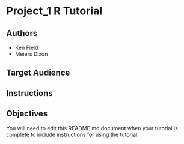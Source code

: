 # Project_1 R Tutorial

## Authors

- Ken Field
- Meiers Dixon


## Target Audience



## Instructions



## Objectives



You will need to edit this README.md document when your tutorial is complete to include instructions for using the tutorial.